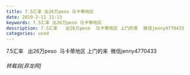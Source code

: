 ```yaml
---
title: 7.5汇率 出26万peso 马卡蒂地区
date: 2019-2-11 11:13
keywords: 7.5汇率 出26万peso 马卡蒂地区
description: 7.5汇率   出26万peso  马卡蒂地区 上门的来  微信jenny4770433
categories: used
---
```

<td class="t_f" id="postmessage_2964863">

7.5汇率   出26万peso  马卡蒂地区 上门的来  微信jenny4770433</td>
###### 转载自[菲龙网]